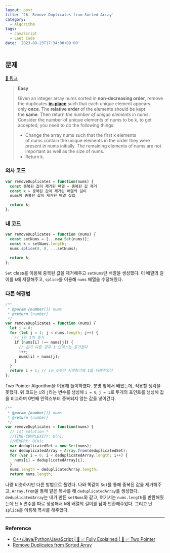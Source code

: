 ```yaml
---
layout: post
title: '26. Remove Duplicates from Sorted Array'
category:
  - Algorithm
tags:
  - JavaScript
  - Leet Code
date: '2023-08-23T17:34:00+09:00'
---
```


## 문제

[🔗 링크](https://leetcode.com/problems/remove-duplicates-from-sorted-array/)

> **Easy**
>
> Given an integer array nums sorted in **non-decreasing order**, remove the duplicates **[in-place](https://en.wikipedia.org/wiki/In-place_algorithm)** such that each unique element appears only **once**. The **relative order** of the elements should be kept the **same**. Then return *the number of unique elements in* nums.
> Consider the number of unique elements of nums to be k, to get accepted, you need to do the following things:
>
> - Change the array nums such that the first k elements of nums contain the unique elements in the order they were present in nums initially. The remaining elements of nums are not important as well as the size of nums.
> - Return k.

### 의사 코드

```javascript
var removeDuplicates = function(nums) {
  const 중복된 값이 제거된 배열 = 중복된 값 제거
  const k = 중복된 값이 제거된 배열의 길이
  nums에 중복된 값이 제거된 배열 삽입

  return k;
};
```

### 내 코드

```javascript
var removeDuplicates = function (nums) {
  const setNums = [...new Set(nums)];
  const k = setNums.length;
  nums.splice(0, 0, ...setNums);

  return k;
};
```

`Set` class를 이용해 중복된 값을 제거해주고 `setNums`란 배열을 생성했다. 이 배열의 길이를 `k`에 저장해주고, `splice`를 이용해 `nums` 배열을 수정해줬다.

### 다른 해결법

```javascript
/**
 * @param {number[]} nums
 * @return {number}
 */
var removeDuplicates = function (nums) {
  let i = 0;
  for (let j = 1; j < nums.length; j++) {
    // j는 1씩 증가
    if (nums[i] !== nums[j]) {
      // 값이 다른 경우 i 인덱스는 증가한다
      i++;
      nums[i] = nums[j];
    }
  }
  return i + 1; // i는 0부터 시작하기에 1을 더해주었다
};
```

Two Pointer Algorithm을 이용해 풀이하였다. 분명 앞에서 배웠는데, 적용할 생각을 못했다. 위 코드는 `i`와 `j`라는 변수를 생성해 `i = 0`, `j = 1`로 두개의 포인트를 생성해 값을 비교하며 0번째 인덱스부터 중복되지 않는 값을 넣어간다.

```javascript
/**
 * @param {number[]} nums
 * @return {number}
 */
var removeDuplicates = function(nums) {
  // 1st solution *
  //TIME-COMPLEXITY: O(n);
  //MEMORY: O(n);
  var deduplicatedSet = new Set(nums);
  var deduplicatedArray = Array.from(deduplicatedSet);
  for (var i = 0; i < deduplicatedArray.length; i++) {
    nums[i] = deduplicatedArray[i];
  }
  nums.length = deduplicatedArray.length;
  return nums.length;
```

나랑 비슷하지만 다른 방법으로 풀었다. 나와 똑같이 `Set`를 통해 중복된 값을 제거해주고, `Array.from`을 통해 얕은 복사를 해 `deduplicatedArray`를 생성했다. `deduplicatedArray`는 내가 만든 `setNums`와 같고, 여기서는 `nums.length`를 반환해줬는데 난 `k` 변수를 따로 생성해서 `k`에 배열의 길이를 담아 반환해주었다. 그리고 난 `splice`를 이용해 복사를 해주었다.

---

### Reference

- [C++/Java/Python/JavaScript | 🚀 ✅ Fully Explained | 🚀 ✅ Two Pointer](https://leetcode.com/problems/remove-duplicates-from-sorted-array/solutions/3416595/c-java-python-javascript-fully-explained-two-pointer/?envType=study-plan-v2&envId=top-interview-150#:~:text=%7D%0A%7D%3B-,JavaScript,-/**%0A%20*%20%40param)
- [Remove Duplicates from Sorted Array](https://leetcode.com/problems/remove-duplicates-from-sorted-array/solutions/3337993/javascript-o-1-extra-memory-99-beats/?envType=study-plan-v2&envId=top-interview-150#:~:text=JAVASCRIPT%20%7C%7C%20O%281%29%20extra%20memory%20%7C%7C%2099%25%20beats)
